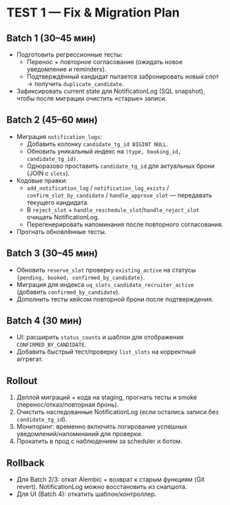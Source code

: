 # TEST 1 — Fix & Migration Plan

## Batch 1 (30–45 мин)
- Подготовить регрессионные тесты:
  - Перенос + повторное согласование (ожидать новое уведомление и reminders).
  - Подтверждённый кандидат пытается забронировать новый слот → получить `duplicate_candidate`.
- Зафиксировать current state для NotificationLog (SQL snapshot), чтобы после миграции очистить «старые» записи.

## Batch 2 (45–60 мин)
- Миграция `notification_logs`:
  - Добавить колонку `candidate_tg_id BIGINT NULL`.
  - Обновить уникальный индекс на `(type, booking_id, candidate_tg_id)`.
  - Одноразово проставить `candidate_tg_id` для актуальных брони (JOIN c `slots`).
- Кодовые правки:
  - `add_notification_log` / `notification_log_exists` / `confirm_slot_by_candidate` / `handle_approve_slot` — передавать текущего кандидата.
  - В `reject_slot` + `handle_reschedule_slot`/`handle_reject_slot` очищать NotificationLog.
  - Перегенерировать напоминания после повторного согласования.
- Прогнать обновлённые тесты.

## Batch 3 (30–45 мин)
- Обновить `reserve_slot` проверку `existing_active` на статусы `{pending, booked, confirmed_by_candidate}`.
- Миграция для индекса `uq_slots_candidate_recruiter_active` (добавить `confirmed_by_candidate`).
- Дополнить тесты кейсом повторной брони после подтверждения.

## Batch 4 (30 мин)
- UI: расширить `status_counts` и шаблон для отображения `CONFIRMED_BY_CANDIDATE`.
- Добавить быстрый тест/проверку `list_slots` на корректный аггрегат.

## Rollout
1. Деплой миграций + кода на staging, прогнать тесты и smoke (перенос/отказ/повторная бронь).
2. Очистить наследованные NotificationLog (если остались записи без `candidate_tg_id`).
3. Мониторинг: временно включить логирование успешных уведомлений/напоминаний для проверки.
4. Прокатить в прод с наблюдением за scheduler и ботом.

## Rollback
- Для Batch 2/3: откат Alembic + возврат к старым функциям (Git revert). NotificationLog можно восстановить из снапшота.
- Для UI (Batch 4): откатить шаблон/контроллер.

